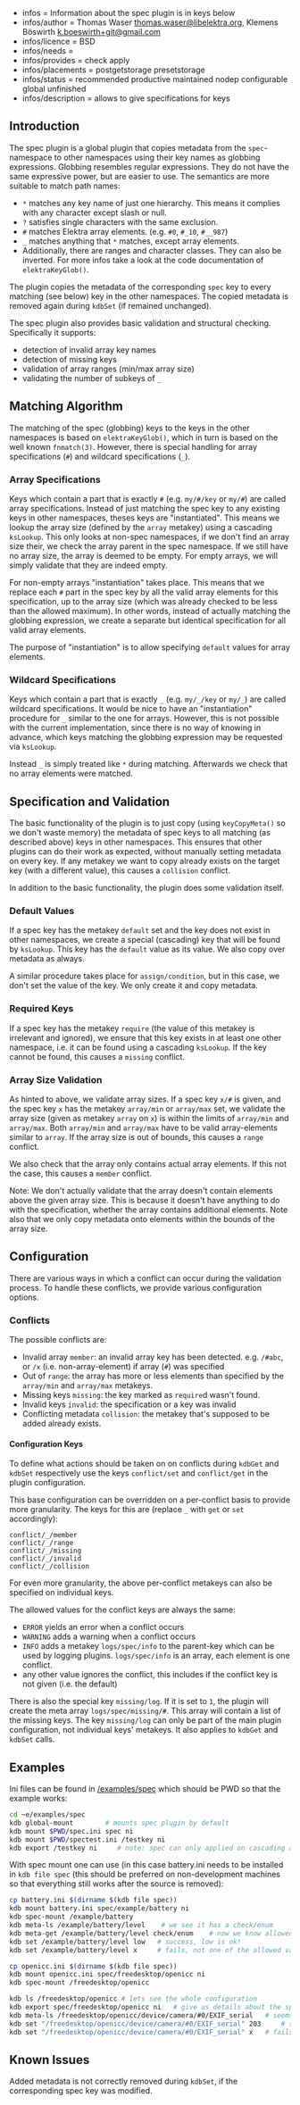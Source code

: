 - infos = Information about the spec plugin is in keys below
- infos/author = Thomas Waser <thomas.waser@libelektra.org>, Klemens Böswirth <k.boeswirth+git@gmail.com>
- infos/licence = BSD
- infos/needs =
- infos/provides = check apply
- infos/placements = postgetstorage presetstorage
- infos/status = recommended productive maintained nodep configurable global unfinished
- infos/description = allows to give specifications for keys

## Introduction

The spec plugin is a global plugin that copies metadata from the `spec`-namespace to other namespaces using their key names as globbing
expressions. Globbing resembles regular expressions. They do not have the same expressive power, but are easier to use. The semantics are
more suitable to match path names:

- `*` matches any key name of just one hierarchy. This means it complies with any character except slash or null.
- `?` satisfies single characters with the same exclusion.
- `#` matches Elektra array elements. (e.g. `#0`, `#_10`, `#__987`)
- `_` matches anything that `*` matches, except array elements.
- Additionally, there are ranges and character classes. They can also be inverted. For more infos take a look at the code documentation of
  `elektraKeyGlob()`.

The plugin copies the metadata of the corresponding `spec` key to every matching (see below) key in the other namespaces. The copied metadata
is removed again during `kdbSet` (if remained unchanged).

The spec plugin also provides basic validation and structural checking.
Specifically it supports:

- detection of invalid array key names
- detection of missing keys
- validation of array ranges (min/max array size)
- validating the number of subkeys of `_`

## Matching Algorithm

The matching of the spec (globbing) keys to the keys in the other namespaces is based on `elektraKeyGlob()`, which in turn is based on the
well known `fnmatch(3)`. However, there is special handling for array specifications (`#`) and wildcard specifications (`_`).

### Array Specifications

Keys which contain a part that is exactly `#` (e.g. `my/#/key` or `my/#`) are called array specifications. Instead of just matching the spec
key to any existing keys in other namespaces, theses keys are "instantiated". This means we lookup the array size (defined by the `array`
metakey) using a cascading `ksLookup`. This only looks at non-spec namespaces, if we don't find an array size their, we check the array
parent in the spec namespace. If we still have no array size, the array is deemed to be empty. For empty arrays, we will simply validate
that they are indeed empty.

For non-empty arrays "instantiation" takes place. This means that we replace each `#` part in the spec key by all the valid array elements
for this specification, up to the array size (which was already checked to be less than the allowed maximum). In other words, instead of
actually matching the globbing expression, we create a separate but identical specification for all valid array elements.

The purpose of "instantiation" is to allow specifying `default` values for array elements.

### Wildcard Specifications

Keys which contain a part that is exactly `_` (e.g. `my/_/key` or `my/_`) are called wildcard specifications. It would be nice to have
an "instantiation" procedure for `_` similar to the one for arrays. However, this is not possible with the current implementation, since
there is no way of knowing in advance, which keys matching the globbing expression may be requested via `ksLookup`.

Instead `_` is simply treated like `*` during matching. Afterwards we check that no array elements were matched.

## Specification and Validation

The basic functionality of the plugin is to just copy (using `keyCopyMeta()` so we don't waste memory) the metadata of spec keys to all
matching (as described above) keys in other namespaces. This ensures that other plugins can do their work as expected, without manually
setting metadata on every key. If any metakey we want to copy already exists on the target key (with a different value), this causes a
`collision` conflict.

In addition to the basic functionality, the plugin does some validation itself.

### Default Values

If a spec key has the metakey `default` set and the key does not exist in other namespaces, we create a special (cascading) key that will
be found by `ksLookup`. This key has the `default` value as its value. We also copy over metadata as always.

A similar procedure takes place for `assign/condition`, but in this case, we don't set the value of the key. We only create it and copy
metadata.

### Required Keys

If a spec key has the metakey `require` (the value of this metakey is irrelevant and ignored), we ensure that this key exists in at least
one other namespace, i.e. it can be found using a cascading `ksLookup`. If the key cannot be found, this causes a `missing` conflict.

### Array Size Validation

As hinted to above, we validate array sizes. If a spec key `x/#` is given, and the spec key `x` has the metakey `array/min` or `array/max`
set, we validate the array size (given as metakey `array` on `x`) is within the limits of `array/min` and `array/max`. Both `array/min` and
`array/max` have to be valid array-elements similar to `array`. If the array size is out of bounds, this causes a `range` conflict.

We also check that the array only contains actual array elements. If this not the case, this causes a `member` conflict.

Note: We don't actually validate that the array doesn't contain elements above the given array size. This is because it doesn't have anything
to do with the specification, whether the array contains additional elements. Note also that we only copy metadata onto elements within
the bounds of the array size.

## Configuration

There are various ways in which a conflict can occur during the validation process. To handle these conflicts, we provide various
configuration options.

### Conflicts

The possible conflicts are:

- Invalid array `member`: an invalid array key has been detected. e.g. `/#abc`, or `/x` (i.e. non-array-element) if array (`#`) was specified
- Out of `range`: the array has more or less elements than specified by the `array/min` and `array/max` metakeys.
- Missing keys `missing`: the key marked as `require`d wasn't found.
- Invalid keys `invalid`: the specification or a key was invalid
- Conflicting metadata `collision`: the metakey that's supposed to be added already exists.

#### Configuration Keys

To define what actions should be taken on on conflicts during `kdbGet` and `kdbSet` respectively use the keys `conflict/set` and
`conflict/get` in the plugin configuration.

This base configuration can be overridden on a per-conflict basis to provide more granularity. The keys for this are (replace `_` with
`get` or `set` accordingly):

```
conflict/_/member
conflict/_/range
conflict/_/missing
conflict/_/invalid
conflict/_/collision
```

For even more granularity, the above per-conflict metakeys can also be specified on individual keys.

The allowed values for the conflict keys are always the same:

- `ERROR` yields an error when a conflict occurs
- `WARNING` adds a warning when a conflict occurs
- `INFO` adds a metakey `logs/spec/info` to the parent-key which can be used by logging plugins.
  `logs/spec/info` is an array, each element is one conflict.
- any other value ignores the conflict, this includes if the conflict key is not given (i.e. the default)

There is also the special key `missing/log`. If it is set to `1`, the plugin will create the meta array `logs/spec/missing/#`.
This array will contain a list of the missing keys. The key `missing/log` can only be part of the main plugin configuration,
not individual keys' metakeys. It also applies to `kdbGet` and `kdbSet` calls.

## Examples

Ini files can be found in [/examples/spec](/examples/spec) which should be PWD
so that the example works:

```sh
cd ~e/examples/spec
kdb global-mount        # mounts spec plugin by default
kdb mount $PWD/spec.ini spec ni
kdb mount $PWD/spectest.ini /testkey ni
kdb export /testkey ni     # note: spec can only applied on cascading access
```

With spec mount one can use (in this case battery.ini needs to be installed in
`kdb file spec` (this should be preferred on non-development machines so that
everything still works after the source is removed):

```sh
cp battery.ini $(dirname $(kdb file spec))
kdb mount battery.ini spec/example/battery ni
kdb spec-mount /example/battery
kdb meta-ls /example/battery/level    # we see it has a check/enum
kdb meta-get /example/battery/level check/enum    # now we know allowed values
kdb set /example/battery/level low   # success, low is ok!
kdb set /example/battery/level x     # fails, not one of the allowed values!

cp openicc.ini $(dirname $(kdb file spec))
kdb mount openicc.ini spec/freedesktop/openicc ni
kdb spec-mount /freedesktop/openicc

kdb ls /freedesktop/openicc # lets see the whole configuration
kdb export spec/freedesktop/openicc ni   # give us details about the specification
kdb meta-ls /freedesktop/openicc/device/camera/#0/EXIF_serial   # seems like there is a check/type
kdb set "/freedesktop/openicc/device/camera/#0/EXIF_serial" 203     # success, is a long
kdb set "/freedesktop/openicc/device/camera/#0/EXIF_serial" x   # fails, not a long
```

## Known Issues

Added metadata is not correctly removed during `kdbSet`, if the corresponding spec key was modified.
